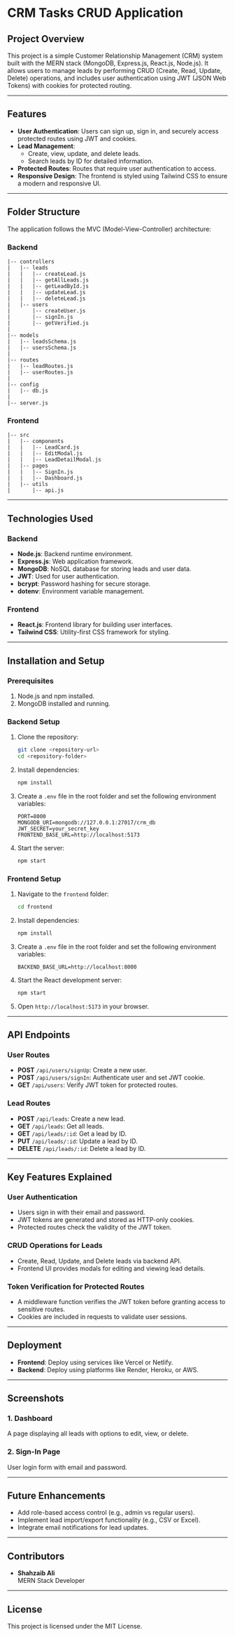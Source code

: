 # CRM Tasks CRUD Application

## Project Overview
This project is a simple Customer Relationship Management (CRM) system built with the MERN stack (MongoDB, Express.js, React.js, Node.js). It allows users to manage leads by performing CRUD (Create, Read, Update, Delete) operations, and includes user authentication using JWT (JSON Web Tokens) with cookies for protected routing.

---

## Features
- **User Authentication**: Users can sign up, sign in, and securely access protected routes using JWT and cookies.
- **Lead Management**:
  - Create, view, update, and delete leads.
  - Search leads by ID for detailed information.
- **Protected Routes**: Routes that require user authentication to access.
- **Responsive Design**: The frontend is styled using Tailwind CSS to ensure a modern and responsive UI.

---

## Folder Structure
The application follows the MVC (Model-View-Controller) architecture:

### Backend
```
|-- controllers
|   |-- leads
|   |   |-- createLead.js
|   |   |-- getAllLeads.js
|   |   |-- getLeadById.js
|   |   |-- updateLead.js
|   |   |-- deleteLead.js
|   |-- users
|       |-- createUser.js
|       |-- signIn.js
|       |-- getVerified.js
|
|-- models
|   |-- leadsSchema.js
|   |-- usersSchema.js
|
|-- routes
|   |-- leadRoutes.js
|   |-- userRoutes.js
|
|-- config
|   |-- db.js
|
|-- server.js
```

### Frontend
```
|-- src
|   |-- components
|   |   |-- LeadCard.js
|   |   |-- EditModal.js
|   |   |-- LeadDetailModal.js
|   |-- pages
|   |   |-- SignIn.js
|   |   |-- Dashboard.js
|   |-- utils
|       |-- api.js
```

---

## Technologies Used
### Backend
- **Node.js**: Backend runtime environment.
- **Express.js**: Web application framework.
- **MongoDB**: NoSQL database for storing leads and user data.
- **JWT**: Used for user authentication.
- **bcrypt**: Password hashing for secure storage.
- **dotenv**: Environment variable management.

### Frontend
- **React.js**: Frontend library for building user interfaces.
- **Tailwind CSS**: Utility-first CSS framework for styling.

---

## Installation and Setup

### Prerequisites
1. Node.js and npm installed.
2. MongoDB installed and running.

### Backend Setup
1. Clone the repository:
   ```bash
   git clone <repository-url>
   cd <repository-folder>
   ```

2. Install dependencies:
   ```bash
   npm install
   ```

3. Create a `.env` file in the root folder and set the following environment variables:
   ```env
   PORT=8000
   MONGODB_URI=mongodb://127.0.0.1:27017/crm_db
   JWT_SECRET=your_secret_key
   FRONTEND_BASE_URL=http://localhost:5173
   ```

4. Start the server:
   ```bash
   npm start
   ```

### Frontend Setup
1. Navigate to the `frontend` folder:
   ```bash
   cd frontend
   ```

2. Install dependencies:
   ```bash
   npm install
   ```
   
3. Create a `.env` file in the root folder and set the following environment variables:
   ```env
   BACKEND_BASE_URL=http://localhost:8000
   ```

4. Start the React development server:
   ```bash
   npm start
   ```

5. Open `http://localhost:5173` in your browser.

---

## API Endpoints

### User Routes
- **POST** `/api/users/signUp`: Create a new user.
- **POST** `/api/users/signIn`: Authenticate user and set JWT cookie.
- **GET** `/api/users`: Verify JWT token for protected routes.

### Lead Routes
- **POST** `/api/leads`: Create a new lead.
- **GET** `/api/leads`: Get all leads.
- **GET** `/api/leads/:id`: Get a lead by ID.
- **PUT** `/api/leads/:id`: Update a lead by ID.
- **DELETE** `/api/leads/:id`: Delete a lead by ID.

---

## Key Features Explained

### User Authentication
- Users sign in with their email and password.
- JWT tokens are generated and stored as HTTP-only cookies.
- Protected routes check the validity of the JWT token.

### CRUD Operations for Leads
- Create, Read, Update, and Delete leads via backend API.
- Frontend UI provides modals for editing and viewing lead details.

### Token Verification for Protected Routes
- A middleware function verifies the JWT token before granting access to sensitive routes.
- Cookies are included in requests to validate user sessions.

---

## Deployment
- **Frontend**: Deploy using services like Vercel or Netlify.
- **Backend**: Deploy using platforms like Render, Heroku, or AWS.

---

## Screenshots

### 1. **Dashboard**
A page displaying all leads with options to edit, view, or delete.

### 2. **Sign-In Page**
User login form with email and password.

---

## Future Enhancements
- Add role-based access control (e.g., admin vs regular users).
- Implement lead import/export functionality (e.g., CSV or Excel).
- Integrate email notifications for lead updates.

---

## Contributors
- **Shahzaib Ali**  
  MERN Stack Developer  

---

## License
This project is licensed under the MIT License.

